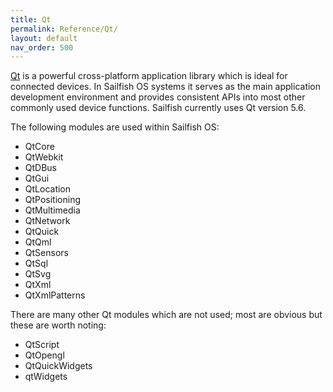 ```yaml
---
title: Qt
permalink: Reference/Qt/
layout: default
nav_order: 500
---
```


[Qt](http://www.qt.io/developers/) is a powerful cross-platform application library which is ideal for connected devices. In Sailfish OS systems it serves as the main application development environment and provides consistent APIs into most other commonly used device functions. Sailfish currently uses Qt version 5.6.

The following modules are used within Sailfish OS:

  - QtCore
  - QtWebkit
  - QtDBus
  - QtGui
  - QtLocation
  - QtPositioning
  - QtMultimedia
  - QtNetwork
  - QtQuick
  - QtQml
  - QtSensors
  - QtSql
  - QtSvg
  - QtXml
  - QtXmlPatterns

There are many other Qt modules which are not used; most are obvious but these are worth noting:

  - QtScript
  - QtOpengl
  - QtQuickWidgets
  - qtWidgets
